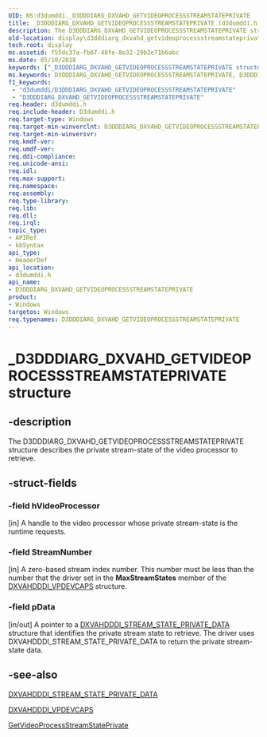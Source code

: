 ```yaml
---
UID: NS:d3dumddi._D3DDDIARG_DXVAHD_GETVIDEOPROCESSSTREAMSTATEPRIVATE
title: _D3DDDIARG_DXVAHD_GETVIDEOPROCESSSTREAMSTATEPRIVATE (d3dumddi.h)
description: The D3DDDIARG_DXVAHD_GETVIDEOPROCESSSTREAMSTATEPRIVATE structure describes the private stream-state of the video processor to retrieve.
old-location: display\d3dddiarg_dxvahd_getvideoprocessstreamstateprivate.htm
tech.root: display
ms.assetid: f55dc37a-fb67-48fe-8e32-29b2e71b6abc
ms.date: 05/10/2018
keywords: ["_D3DDDIARG_DXVAHD_GETVIDEOPROCESSSTREAMSTATEPRIVATE structure"]
ms.keywords: D3DDDIARG_DXVAHD_GETVIDEOPROCESSSTREAMSTATEPRIVATE, D3DDDIARG_DXVAHD_GETVIDEOPROCESSSTREAMSTATEPRIVATE structure [Display Devices], UMDisplayDriver_param_Structs_5c255d85-4e9e-4a3f-a782-3fd96dbcd0d9.xml, _D3DDDIARG_DXVAHD_GETVIDEOPROCESSSTREAMSTATEPRIVATE, d3dumddi/D3DDDIARG_DXVAHD_GETVIDEOPROCESSSTREAMSTATEPRIVATE, display.d3dddiarg_dxvahd_getvideoprocessstreamstateprivate
f1_keywords:
 - "d3dumddi/D3DDDIARG_DXVAHD_GETVIDEOPROCESSSTREAMSTATEPRIVATE"
 - "D3DDDIARG_DXVAHD_GETVIDEOPROCESSSTREAMSTATEPRIVATE"
req.header: d3dumddi.h
req.include-header: D3dumddi.h
req.target-type: Windows
req.target-min-winverclnt: D3DDDIARG_DXVAHD_GETVIDEOPROCESSSTREAMSTATEPRIVATE is supported beginning with the Windows 7 operating system.
req.target-min-winversvr: 
req.kmdf-ver: 
req.umdf-ver: 
req.ddi-compliance: 
req.unicode-ansi: 
req.idl: 
req.max-support: 
req.namespace: 
req.assembly: 
req.type-library: 
req.lib: 
req.dll: 
req.irql: 
topic_type:
- APIRef
- kbSyntax
api_type:
- HeaderDef
api_location:
- d3dumddi.h
api_name:
- D3DDDIARG_DXVAHD_GETVIDEOPROCESSSTREAMSTATEPRIVATE
product:
- Windows
targetos: Windows
req.typenames: D3DDDIARG_DXVAHD_GETVIDEOPROCESSSTREAMSTATEPRIVATE
---
```


# _D3DDDIARG_DXVAHD_GETVIDEOPROCESSSTREAMSTATEPRIVATE structure


## -description


The D3DDDIARG_DXVAHD_GETVIDEOPROCESSSTREAMSTATEPRIVATE structure describes the private stream-state of the video processor to retrieve. 


## -struct-fields




### -field hVideoProcessor

[in] A handle to the video processor whose private stream-state is the runtime requests.


### -field StreamNumber

[in] A zero-based stream index number. This number must be less than the number that the driver set in the <b>MaxStreamStates</b> member of the <a href="https://docs.microsoft.com/windows-hardware/drivers/ddi/d3dumddi/ns-d3dumddi-_dxvahdddi_vpdevcaps">DXVAHDDDI_VPDEVCAPS</a> structure. 


### -field pData

[in/out] A pointer to a <a href="https://docs.microsoft.com/windows-hardware/drivers/ddi/d3dumddi/ns-d3dumddi-_dxvahdddi_stream_state_private_data">DXVAHDDDI_STREAM_STATE_PRIVATE_DATA</a> structure that identifies the private stream state to retrieve. The driver uses DXVAHDDDI_STREAM_STATE_PRIVATE_DATA to return the private stream-state data. 


## -see-also




<a href="https://docs.microsoft.com/windows-hardware/drivers/ddi/d3dumddi/ns-d3dumddi-_dxvahdddi_stream_state_private_data">DXVAHDDDI_STREAM_STATE_PRIVATE_DATA</a>



<a href="https://docs.microsoft.com/windows-hardware/drivers/ddi/d3dumddi/ns-d3dumddi-_dxvahdddi_vpdevcaps">DXVAHDDDI_VPDEVCAPS</a>



<a href="https://docs.microsoft.com/windows-hardware/drivers/ddi/d3dumddi/nc-d3dumddi-pfnd3dddi_dxvahd_getvideoprocessstreamstateprivate">GetVideoProcessStreamStatePrivate</a>
 

 


